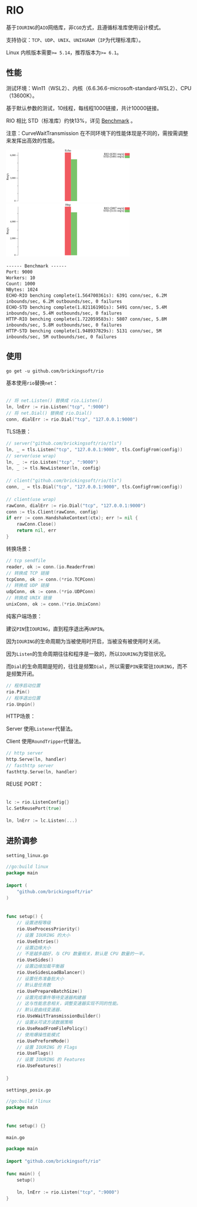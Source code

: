 # RIO

基于`IOURING`的`AIO`网络库，非`CGO`方式，且遵循标准库使用设计模式。

支持协议：`TCP`、`UDP`、`UNIX`、`UNIXGRAM`（`IP`为代理标准库）。

Linux 内核版本需要`>= 5.14`，推荐版本为`>= 6.1`。

## 性能
测试环境：Win11（WSL2）、内核（6.6.36.6-microsoft-standard-WSL2）、CPU（13600K）。

基于默认参数的测试，10线程，每线程1000链接，共计10000链接。

RIO 相比 STD（标准库）约快13%，详见 [Benchmark](https://github.com/brickingsoft/rio_examples/tree/main/benchmark) 。

注意：CurveWaitTransmission 在不同环境下的性能体现是不同的，需按需调整来发挥出高效的性能。 

<img src="benchmark/echo.png" width="336" height="144" border="0" alt="echo benchmark"><img src="benchmark/http.png" width="336" height="144" border="0" alt="http benchmark">


```text
------ Benchmark ------
Port: 9000
Workers: 10
Count: 1000
NBytes: 1024
ECHO-RIO benching complete(1.564700361s): 6391 conn/sec, 6.2M inbounds/sec, 6.2M outbounds/sec, 0 failures
ECHO-STD benching complete(1.821161901s): 5491 conn/sec, 5.4M inbounds/sec, 5.4M outbounds/sec, 0 failures
HTTP-RIO benching complete(1.722059583s): 5807 conn/sec, 5.8M inbounds/sec, 5.8M outbounds/sec, 0 failures
HTTP-STD benching complete(1.948937829s): 5131 conn/sec, 5M inbounds/sec, 5M outbounds/sec, 0 failures
```
## 使用

```shell
go get -u github.com/brickingsoft/rio
```

基本使用`rio`替换`net`：
```go

// 将 net.Listen() 替换成 rio.Listen() 
ln, lnErr := rio.Listen("tcp", ":9000")
// 将 net.Dial() 替换成 rio.Dial() 
conn, dialErr := rio.Dial("tcp", "127.0.0.1:9000")

```

TLS场景：
```go
// server("github.com/brickingsoft/rio/tls")
ln, _ = tls.Listen("tcp", "127.0.0.1:9000", tls.ConfigFrom(config))
// server(use wrap)
ln, _ := rio.Listen("tcp", ":9000")
ln, _ := tls.NewListener(ln, config)

// client("github.com/brickingsoft/rio/tls")
conn, _ = tls.Dial("tcp", "127.0.0.1:9000", tls.ConfigFrom(config))

// client(use wrap)
rawConn, dialErr := rio.Dial("tcp", "127.0.0.1:9000")
conn := tls.Client(rawConn, config)
if err := conn.HandshakeContext(ctx); err != nil {
	rawConn.Close()
	return nil, err
}
```

转换场景：
```go
// tcp sendfile
reader, ok := conn.(io.ReaderFrom)
// 转换成 TCP 链接 
tcpConn, ok := conn.(*rio.TCPConn)
// 转换成 UDP 链接
udpConn, ok := conn.(*rio.UDPConn)
// 转换成 UNIX 链接
unixConn, ok := conn.(*rio.UnixConn)
```

纯客户端场景：

建议`PIN`住`IOURING`，直到程序退出再`UNPIN`。

因为`IOURING`的生命周期为当被使用时开启，当被没有被使用时关闭。

因为`Listen`的生命周期往往和程序是一致的，所以`IOURING`为常驻状况。

而`Dial`的生命周期是短的，往往是频繁`Dial`，所以需要`PIN`来常驻`IOURING`，而不是频繁开闭。
```go
// 程序启动位置
rio.Pin()
// 程序退出位置
rio.Unpin()
```

HTTP场景：

Server 使用`Listener`代替法。

Client 使用`RoundTripper`代替法。
```go
// http server
http.Serve(ln, handler)
// fasthttp server
fasthttp.Serve(ln, handler)
```

REUSE PORT：

```go

lc := rio.ListenConfig{}
lc.SetReusePort(true)

ln, lnErr := lc.Listen(...)

```

## 进阶调参

`setting_linux.go`
```go
//go:build linux
package main

import (
    "github.com/brickingsoft/rio"
)


func setup() {
	// 设置进程等级
	rio.UseProcessPriority()
	// 设置 IOURING 的大小
	rio.UseEntries()
	// 设置边缘大小
	// 不是越多越好，与 CPU 数量相关，默认是 CPU 数量的一半。
	rio.UseSides()
	// 设置边缘加载平衡器
	rio.UseSidesLoadBalancer()
	// 设置任务准备批大小
	// 默认是任务数
	rio.UsePrepareBatchSize()
	// 设置完成事件等待变速器构建器
	// 这与性能息息相关，调整变速器实现不同的性能。
	// 默认是曲线变速器，
	rio.UseWaitTransmissionBuilder() 
	// 设置从可读方读数据策略
	rio.UseReadFromFilePolicy()
	// 使用爆操性能模式
	rio.UsePreformMode()
	// 设置 IOURING 的 Flags
	rio.UseFlags()
	// 设置 IOURING 的 Features
	rio.UseFeatures()
	
}

```

`settings_posix.go`
```go
//go:build !linux
package main


func setup() {}

```

`main.go`

```go
package main

import "github.com/brickingsoft/rio"

func main() {
	setup()

	ln, lnErr := rio.Listen("tcp", ":9000")
}
```